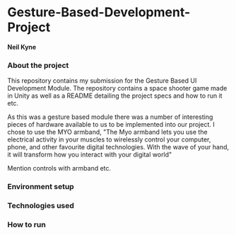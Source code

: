 # Gesture-Based-Development-Project
**Neil Kyne**

### About the project
This repository contains my submission for the Gesture Based UI Development Module. The repository contains a space shooter game made in Unity as well as a README detailing the project specs and how to run it etc.

As this was a gesture based module there was a number of interesting pieces of hardware available to us to be implemented into our project. I chose to use the MYO armband, "The Myo armband lets you use the electrical activity in your muscles to wirelessly control your computer, phone, and other favourite digital technologies. With the wave of your hand, it will transform how you interact with your digital world"

Mention controls with armband etc.


### Environment setup


### Technologies used




### How to run

